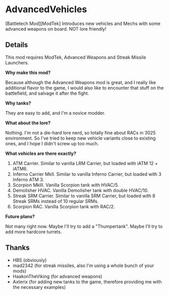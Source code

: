 # AdvancedVehicles

[Battletech Mod][ModTek] Introduces new vehicles and Mechs with some advanced weapons on board. NOT lore friendly!

## Details

This mod requires ModTek, Advanced Weapons and Streak Missile Launchers.

**Why make this mod?**

Because although the Advanced Weapons mod is great, and I really like additional flavor to the game, I would also like to encounter that stuff on the battlefield, and salvage it after the fight.

**Why tanks?**

They are easy to add, and I'm a novice modder.

**What about the lore?**

Nothing. I'm not a die-hard lore nerd, so totally fine about RACs in 3025 environment. So I've tried to keep new vehicle variants close to existing ones, and I hope I didn't screw up too much.

**What vehicles are there exactly?**
1. ATM Carrier. Similar to vanilla LRM Carrier, but loaded with iATM 12 + iATM6.
2. Inferno Carrier MkII. Similar to vanilla Inferno Carrier, but loaded with 3 Inferno ATM 3.
3. Scorpion MkIII. Vanilla Scorpion tank with HVAC/5.
4. Demolisher HVAC. Vanilla Demolisher tank with double HVAC/10.
5. Streak SRM Carrier. Similar to vanilla SRM Carrier, but loaded with 8 Streak SRMs instead of 10 regular SRMs.
6. Scorpion RAC. Vanilla Scorpion tank with RAC/2.

**Future plans?**

Not many right now. Maybe I'll try to add a "Thumpertank". Maybe I'll try to add more hardcore turrets.

## Thanks
* HBS (obviously)
* mad2342 (for streak missiles, also I'm using a whole bunch of your mods)
* HaakonTheViking (for advanced weapons)
* Axterix (for adding new tanks to the game, therefore providing me with the necessary examples)